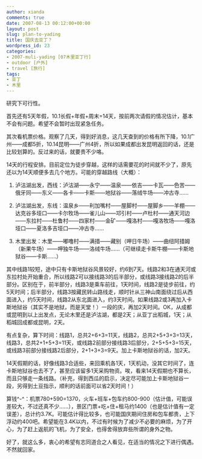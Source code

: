 ```yaml
---
author: xianda
comments: true
date: 2007-08-13 00:12:00+00:00
layout: post
slug: plan-to-yading
title: 国庆去亚丁？
wordpress_id: 23
categories:
- 2007-muli-yading [07木里亚丁行]
- outdoor [户外]
- travel [旅行]
tags:
- 亚丁
- 木里
---
```


研究下可行性。



首先还有5天年假，10.1长假+年假+周末=14天，按前两次请假的情况估计，基本不会有问题。希望不会暂时出现紧急任务。



其次看机票价格。观察了几天，得到好消息，这几天查到的价格有所下降，10.1广州——成都5折，10.14昆明——广州4折，所以如果成都出发昆明返回的话，还是比较划算的。反过来的话，就要贵不少咯。



14天的行程安排。目前定位为徒步穿越，这样的话需要花的时间就不少了，原先还以为14天顺便多去几个地方。可能的穿越路线（大概）：





1. 泸沽湖出发，西线：泸沽湖——永宁——温泉——依吉——卡瓦——色苦——俄牙同——东义——各卡——卡斯——地狱谷——落绒牛场——冲古寺……



2. 泸沽湖出发，东线：温泉乡——利加嘴村——屋脚村——屋脚乡——羊棚——达克谷多垭口——卡尔牧场——雀儿山——邛引村——卢杜村——通天河边——东拉村——杜鲁村——四家村——金矿——嘎洛村——嘎洛牧场——嘎洛垭口——夏洛多吉垭口——冲古寺……



3. 木里出发：木里——嘟噜村——满措——藏别（呷日牛场）——曲纽阿措姆（新果牛场）——呷独牛场——洛绒牛场……（可继续走卡斯牛棚——卡斯地狱谷——卡斯……）

<!-- more -->

其中线路1较短，途中只有卡斯地狱谷风景较好，约6到7天。线路2和3在通天河或东拉村处开始重合，所以线路2可以接线路3的后半部分，或线路3接线路2的后半部分。区别在于，前半部分，线路3是乘车前往，1天时间，线路2是徒步前往，约5天时间；后半部分，线路3按藏民转山路线走，顺时针从三神山南面绕过后从西面进入，约5天时间，线路2从东北面进入，约3天时间。如果线路2或3再加入卡斯地狱谷（其实不是地狱，而是天堂！）一段的庆，再加2天时间。OK，从成都或昆明到以上出发点，无论木里还是泸沽湖，都是2天；从亚丁出稻城，1天；从稻城回成都或昆明，2天。



有点复杂，算下时间：线路1，总共2+6+3=11天，线路2，总共2+5+3+3=13天，线路3，总共2+1+5+3=11天，或线路2前部分接线路3后部分，2+5+5+3=15天，或线路3前部分接线路2后部分，2+1+3+3=9天。加上卡斯地狱谷的话，加2天。



14天假期的话，好像线路3合适些，来回乘机各1天，1天机动，没其它时间了，连卡斯地狱谷也去不了，甚至应该留多1天采购物资。唉，看来14天假期也不算长，而且只够走一条线路。（补充，得到西瓜的启示，决定尽可能加上卡斯地狱谷一段，另得到土豆指示，顺利的话前面可以省2天时间！）



算钱^-^：机票780+590=1370，火车+班车+包车约800-900（估计值，可能误差较大，不过还真不少……），景区门票+吃+住+租马约1400（也是估计值有一定误差），总计约3.7K。可能估计得比较多，也可能国庆期间住房和包车都贵，上下浮动约400吧。希望能在3.4K以内，不过有时候为了减少不必要的麻烦，为了开心，为了赶上返航的飞机，为了安全，也得舍得放弃些所谓的身外之物。



好了，就这么多，衷心的希望有志同道合之人看见，在适当的情况之下进行偶遇。不然就回家。
